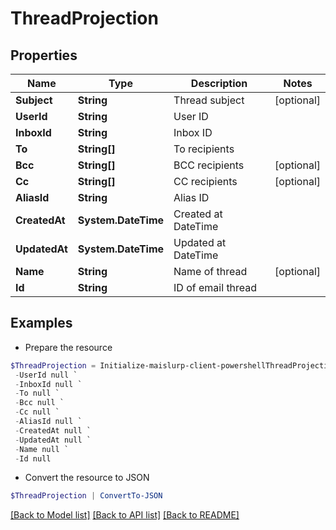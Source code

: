 # ThreadProjection
## Properties

Name | Type | Description | Notes
------------ | ------------- | ------------- | -------------
**Subject** | **String** | Thread subject | [optional] 
**UserId** | **String** | User ID | 
**InboxId** | **String** | Inbox ID | 
**To** | **String[]** | To recipients | 
**Bcc** | **String[]** | BCC recipients | [optional] 
**Cc** | **String[]** | CC recipients | [optional] 
**AliasId** | **String** | Alias ID | 
**CreatedAt** | **System.DateTime** | Created at DateTime | 
**UpdatedAt** | **System.DateTime** | Updated at DateTime | 
**Name** | **String** | Name of thread | [optional] 
**Id** | **String** | ID of email thread | 

## Examples

- Prepare the resource
```powershell
$ThreadProjection = Initialize-maislurp-client-powershellThreadProjection  -Subject null `
 -UserId null `
 -InboxId null `
 -To null `
 -Bcc null `
 -Cc null `
 -AliasId null `
 -CreatedAt null `
 -UpdatedAt null `
 -Name null `
 -Id null
```

- Convert the resource to JSON
```powershell
$ThreadProjection | ConvertTo-JSON
```

[[Back to Model list]](../README#documentation-for-models) [[Back to API list]](../README#documentation-for-api-endpoints) [[Back to README]](../README)


